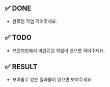 ## ✅ DONE

- 완료된 작업 적어주세요.

## ✅ TODO

- 브랜치안에서 미완료된 작업이 있으면 적어주세요.

## ✅ RESULT

- 보여줄수 있는 결과물이 있으면 보여주세요.

